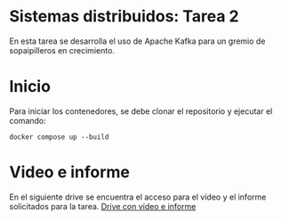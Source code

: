 ﻿# Sistemas distribuidos: Tarea 2

En esta tarea se desarrolla el uso de Apache Kafka para un gremio de sopaipilleros en crecimiento.

# Inicio
Para iniciar los contenedores, se debe clonar el repositorio y ejecutar el comando:

    docker compose up --build
# Video e informe
En el siguiente drive se encuentra el acceso para el vídeo y el informe solicitados para la tarea.
[Drive con vídeo e informe](https://drive.google.com/drive/folders/13ae4S8kzFPZcJJt-T6sAUcVFgfYB-o2I?usp=sharing)
